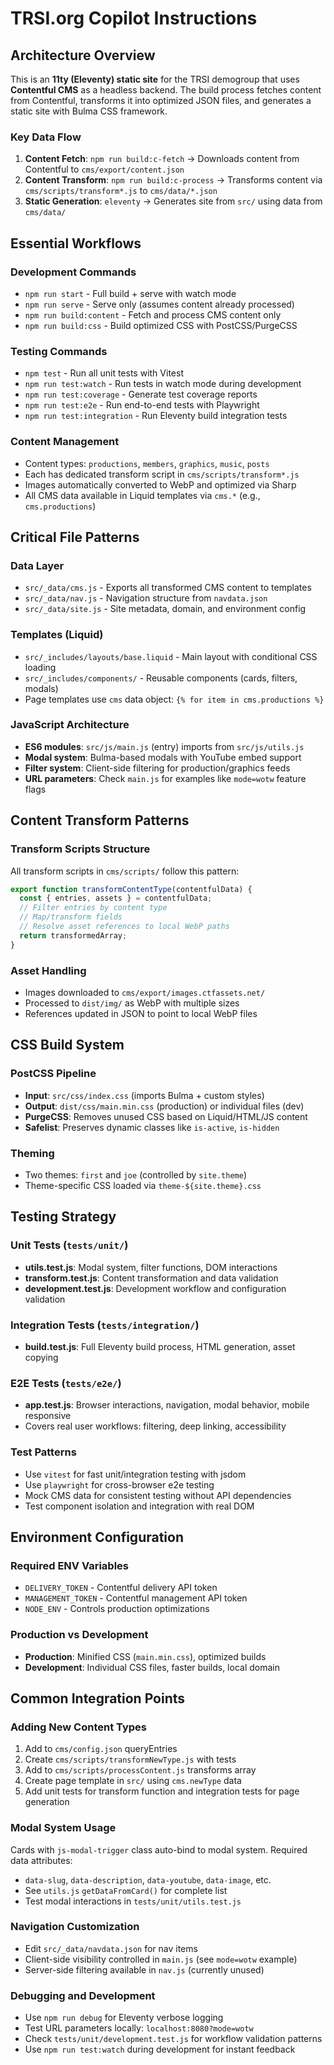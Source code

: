 # TRSI.org Copilot Instructions

## Architecture Overview

This is an **11ty (Eleventy) static site** for the TRSI demogroup that uses **Contentful CMS** as a headless backend. The build process fetches content from Contentful, transforms it into optimized JSON files, and generates a static site with Bulma CSS framework.

### Key Data Flow
1. **Content Fetch**: `npm run build:c-fetch` → Downloads content from Contentful to `cms/export/content.json`
2. **Content Transform**: `npm run build:c-process` → Transforms content via `cms/scripts/transform*.js` to `cms/data/*.json`  
3. **Static Generation**: `eleventy` → Generates site from `src/` using data from `cms/data/`

## Essential Workflows

### Development Commands
- `npm run start` - Full build + serve with watch mode
- `npm run serve` - Serve only (assumes content already processed)
- `npm run build:content` - Fetch and process CMS content only
- `npm run build:css` - Build optimized CSS with PostCSS/PurgeCSS

### Testing Commands
- `npm test` - Run all unit tests with Vitest
- `npm run test:watch` - Run tests in watch mode during development
- `npm run test:coverage` - Generate test coverage reports
- `npm run test:e2e` - Run end-to-end tests with Playwright
- `npm run test:integration` - Run Eleventy build integration tests

### Content Management
- Content types: `productions`, `members`, `graphics`, `music`, `posts`
- Each has dedicated transform script in `cms/scripts/transform*.js`
- Images automatically converted to WebP and optimized via Sharp
- All CMS data available in Liquid templates via `cms.*` (e.g., `cms.productions`)

## Critical File Patterns

### Data Layer
- `src/_data/cms.js` - Exports all transformed CMS content to templates
- `src/_data/nav.js` - Navigation structure from `navdata.json`
- `src/_data/site.js` - Site metadata, domain, and environment config

### Templates (Liquid)
- `src/_includes/layouts/base.liquid` - Main layout with conditional CSS loading
- `src/_includes/components/` - Reusable components (cards, filters, modals)
- Page templates use `cms` data object: `{% for item in cms.productions %}`

### JavaScript Architecture
- **ES6 modules**: `src/js/main.js` (entry) imports from `src/js/utils.js`
- **Modal system**: Bulma-based modals with YouTube embed support
- **Filter system**: Client-side filtering for production/graphics feeds
- **URL parameters**: Check `main.js` for examples like `mode=wotw` feature flags

## Content Transform Patterns

### Transform Scripts Structure
All transform scripts in `cms/scripts/` follow this pattern:
```javascript
export function transformContentType(contentfulData) {
  const { entries, assets } = contentfulData;
  // Filter entries by content type
  // Map/transform fields
  // Resolve asset references to local WebP paths
  return transformedArray;
}
```

### Asset Handling
- Images downloaded to `cms/export/images.ctfassets.net/`
- Processed to `dist/img/` as WebP with multiple sizes
- References updated in JSON to point to local WebP files

## CSS Build System

### PostCSS Pipeline
- **Input**: `src/css/index.css` (imports Bulma + custom styles)
- **Output**: `dist/css/main.min.css` (production) or individual files (dev)
- **PurgeCSS**: Removes unused CSS based on Liquid/HTML/JS content
- **Safelist**: Preserves dynamic classes like `is-active`, `is-hidden`

### Theming
- Two themes: `first` and `joe` (controlled by `site.theme`)
- Theme-specific CSS loaded via `theme-${site.theme}.css`

## Testing Strategy

### Unit Tests (`tests/unit/`)
- **utils.test.js**: Modal system, filter functions, DOM interactions
- **transform.test.js**: Content transformation and data validation
- **development.test.js**: Development workflow and configuration validation

### Integration Tests (`tests/integration/`)
- **build.test.js**: Full Eleventy build process, HTML generation, asset copying

### E2E Tests (`tests/e2e/`)
- **app.test.js**: Browser interactions, navigation, modal behavior, mobile responsive
- Covers real user workflows: filtering, deep linking, accessibility

### Test Patterns
- Use `vitest` for fast unit/integration testing with jsdom
- Use `playwright` for cross-browser e2e testing
- Mock CMS data for consistent testing without API dependencies
- Test component isolation and integration with real DOM

## Environment Configuration

### Required ENV Variables
- `DELIVERY_TOKEN` - Contentful delivery API token
- `MANAGEMENT_TOKEN` - Contentful management API token
- `NODE_ENV` - Controls production optimizations

### Production vs Development
- **Production**: Minified CSS (`main.min.css`), optimized builds
- **Development**: Individual CSS files, faster builds, local domain

## Common Integration Points

### Adding New Content Types
1. Add to `cms/config.json` queryEntries
2. Create `cms/scripts/transformNewType.js` with tests
3. Add to `cms/scripts/processContent.js` transforms array
4. Create page template in `src/` using `cms.newType` data
5. Add unit tests for transform function and integration tests for page generation

### Modal System Usage
Cards with `js-modal-trigger` class auto-bind to modal system. Required data attributes:
- `data-slug`, `data-description`, `data-youtube`, `data-image`, etc.
- See `utils.js` `getDataFromCard()` for complete list
- Test modal interactions in `tests/unit/utils.test.js`

### Navigation Customization
- Edit `src/_data/navdata.json` for nav items
- Client-side visibility controlled in `main.js` (see `mode=wotw` example)
- Server-side filtering available in `nav.js` (currently unused)

### Debugging and Development
- Use `npm run debug` for Eleventy verbose logging
- Test URL parameters locally: `localhost:8080?mode=wotw`
- Check `tests/unit/development.test.js` for workflow validation patterns
- Use `npm run test:watch` during development for instant feedback

